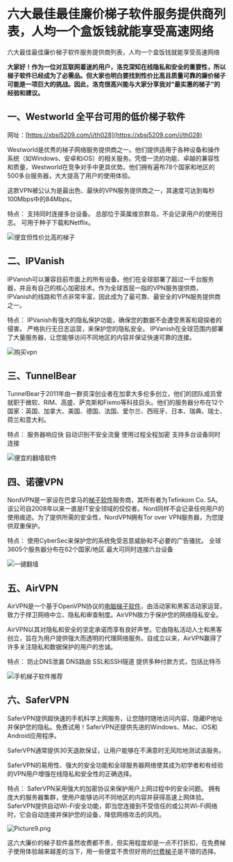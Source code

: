 # 六大最佳最佳廉价梯子软件服务提供商列表，人均一个盒饭钱就能享受高速网络
六大最佳最佳廉价梯子软件服务提供商列表，人均一个盒饭钱就能享受高速网络

**大家好！作为一位对互联网着迷的用户，洛克深知在线隐私和安全的重要性，所以梯子软件已经成为了必需品。但大家也明白要找到性价比高且质量可靠的廉价梯子可能是一项巨大的挑战。因此，洛克很高兴能与大家分享我对“最实惠的梯子”的经验和建议。**

## 一、Westworld 全平台可用的低价梯子软件
网址：[https://xbsj5209.com/i/th028](https://xbsj5209.com/i/th028)

Westworld是优秀的梯子网络服务提供商之一。他们提供适用于各种设备和操作系统（如Windows、安卓和iOS）的相关服务。凭借一流的功能、卓越的兼容性和质量，Westworld在竞争对手中更具优势。他们拥有遍布78个国家和地区的500多台服务器，大大提高了用户的使用体验。

这款VPN被公认为是最出色、最快的VPN服务提供商之一，其速度可达到每秒100Mbps中的84Mbps。

特点：
支持同时连接多台设备。
总部位于英属维京群岛，不会记录用户的使用日志。
可用于种子下载和Netflix。

![便宜但性价比高的梯子](https://s2.loli.net/2023/09/20/NeKRAIDOcXP176o.png)
## 二、IPVanish

IPVanish可以兼容目前市面上的所有设备。他们在全球部署了超过一千台服务器，并且有自己的核心加密技术。作为全球首屈一指的VPN服务提供商，IPVanish的线路和节点非常丰富，因此成为了最可靠、最安全的VPN服务提供商之一。

特点：
IPVanish有强大的隐私保护功能，确保您的数据不会遭受黑客和窥探者的侵害。
严格执行无日志运营，来保护您的隐私安全。
IPVanish在全球范围内部署了大量服务器，让您能够访问不同地区的内容并保证快速可靠的连接。

![购买vpn](https://s2.loli.net/2023/09/20/OeyaYNVmoDbvGHx.png)
## 三、TunnelBear

TunnelBear于2011年由一群资深创业者在加拿大多伦多创立，他们的团队成员曾就职于微软、RIM、高盛、萨克斯和Fixmo等科技巨头。他们的服务器分布在12个国家：英国、加拿大、美国、德国、法国、爱尔兰、西班牙、日本、瑞典、瑞士、荷兰和意大利。

特点：
服务器响应快
自动识别不安全流量
使用过程全程加密
支持多台设备同时连接

![便宜的翻墙软件](https://s2.loli.net/2023/09/20/OoSa32gNVZMTkpP.png)

## 四、诺德VPN

NordVPN是一家设在巴拿马的[梯子软件](https://blog.xinmedia.com/article/214171)服务商，其所有者为Tefinkom Co. SA。该公司自2008年以来一直是IT安全领域的佼佼者。Nord同样不会记录任何用户的使用痕迹。为了提供所需的安全性，NordVPN拥有Tor over VPN服务器，为您提供双重保护。

特点：
使用CyberSec来保护您的系统免受恶意威胁和不必要的广告骚扰。
全球3605个服务器分布在62个国家/地区
最大可同时连接六台设备

![一键翻墙](https://s2.loli.net/2023/09/20/QizTwDK8Ygb2GMA.png)

## 五、AirVPN

AirVPN是一个基于OpenVPN协议的[电脑梯子软件](http://bbs.ntpcb.com/read-htm-tid-200934-ds-1.html)，由活动家和黑客活动家运营，致力于捍卫网络中立、隐私和审查制度。AirVPN致力于保护您的网络隐私安全。

AirVPN以其对隐私和安全的坚定承诺而享有良好声誉。它由隐私活动人士和黑客创立，旨在为用户提供强大而透明的代理网络服务。自成立以来，AirVPN赢得了许多关注隐私和数据保护的用户的忠诚。

特点：
防止DNS泄漏
DNS路由
SSL和SSH隧道
提供多种付款方式，包括比特币

![手机梯子软件推荐](https://s2.loli.net/2023/09/20/RNV8IqX57aZJtru.png)

## 六、SaferVPN

SaferVPN提供超快速的手机科学上网服务，让您随时随地访问内容、隐藏IP地址并保护您的隐私。免费试用！SaferVPN还提供先进的Windows、Mac、iOS和Android应用程序。

SaferVPN通常提供30天退款保证，让用户能够在不满意时无风险地测试该服务。

SaferVPN的易用性、强大的安全功能和全球服务器网络使其成为初学者和有经验的VPN用户增强在线隐私和安全性的正确选择。

特点：
SaferVPN采用强大的加密协议来保护用户上网过程中的安全问题。
拥有庞大的服务器集群，使用户能够访问不同地区的内容并获得高速上网体验。
SaferVPN提供自动Wi-Fi安全功能，即当您连接到不受信任的或公共Wi-Fi网络时，它会自动连接并保护您的设备，降低网络攻击的风险。

![Picture9.png](https://s2.loli.net/2023/09/20/ctHihodkqwB6fsK.png)

这六大廉价的梯子软件虽然收费都不贵，但实用程度却是一点不打折扣，在免费梯子使用体验越来越差的当下，用一些便宜不贵但好用的[付费梯子](https://github.com/kelengting/cheaptiz/)是不错的选择。
